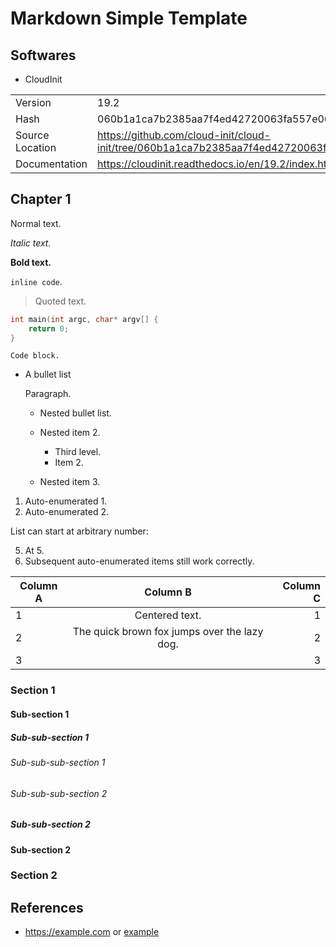 # Markdown Simple Template

## Softwares

- CloudInit

| | |
|-|-|
| Version         | 19.2                                                                                   |
| Hash            | 060b1a1ca7b2385aa7f4ed42720063fa557e0671                                               |
| Source Location | https://github.com/cloud-init/cloud-init/tree/060b1a1ca7b2385aa7f4ed42720063fa557e0671 |
| Documentation   | https://cloudinit.readthedocs.io/en/19.2/index.html                                    |

## Chapter 1

Normal text.

*Italic text.*

**Bold text.**

`inline code`.

> Quoted text.

```c
int main(int argc, char* argv[] {
    return 0;
}
```

```
Code block.
```

- A bullet list

    Paragraph.

    * Nested bullet list.
    * Nested item 2.
        + Third level.
        + Item 2.

    * Nested item 3.

1. Auto-enumerated 1.
1. Auto-enumerated 2.

List can start at arbitrary number:

5. At 5.
1. Subsequent auto-enumerated items still work correctly.

| Column A | Column B                                     | Column C |
| -------- | :------------------------------------------: | -------: |
| 1        | Centered text.                               | 1        |
| 2        | The quick brown fox jumps over the lazy dog. | 2        |
| 3        |                                              | 3        |

### Section 1

#### Sub-section 1

##### Sub-sub-section 1

###### Sub-sub-sub-section 1

###### Sub-sub-sub-section 2

##### Sub-sub-section 2

#### Sub-section 2

### Section 2

## References

- https://example.com or [example](https://example.com)
